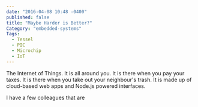 ```yaml
---
date: "2016-04-08 10:48 -0400"
published: false
title: "Maybe Harder is Better?"
Category: "embedded-systems"
Tags: 
  - Tessel
  - PIC
  - Microchip
  - IoT
---
```


The Internet of Things. It is all around you. It is there when you pay your taxes. It is there when you take out your neighbour's trash. It is made up of cloud-based web apps and Node.js powered interfaces.

I have a few colleagues that are 